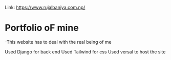 Link: https://www.rujalbaniya.com.np/

# Portfolio oF mine

-This website has to deal with the real being of me 


Used Django for back end
Used Tailwind for css 
Used versal to host the site
